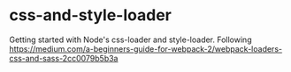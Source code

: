# css-and-style-loader
Getting started with Node's css-loader and style-loader.  Following https://medium.com/a-beginners-guide-for-webpack-2/webpack-loaders-css-and-sass-2cc0079b5b3a
